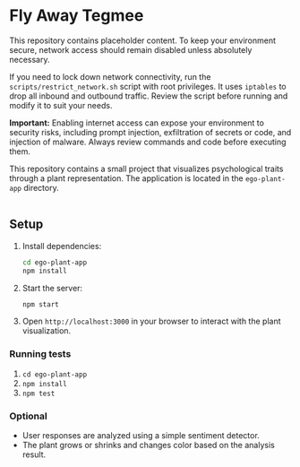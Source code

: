 # Fly Away Tegmee

This repository contains placeholder content. To keep your environment secure, network access should remain disabled unless absolutely necessary.

If you need to lock down network connectivity, run the `scripts/restrict_network.sh` script with root privileges. It uses `iptables` to drop all inbound and outbound traffic. Review the script before running and modify it to suit your needs.

**Important:** Enabling internet access can expose your environment to security risks, including prompt injection, exfiltration of secrets or code, and injection of malware. Always review commands and code before executing them.

This repository contains a small project that visualizes psychological traits through a plant representation. The application is located in the `ego-plant-app` directory.

![Demo](data:image/gif;base64,R0lGODlhAQABAIAAAAAAAP///ywAAAAAAQABAAACAUwAOw==)

## Setup

1. Install dependencies:
   ```bash
   cd ego-plant-app
   npm install
   ```

2. Start the server:
   ```bash
   npm start
   ```

3. Open `http://localhost:3000` in your browser to interact with the plant visualization.

### Running tests

1. `cd ego-plant-app`
2. `npm install`
3. `npm test`

### Optional
- User responses are analyzed using a simple sentiment detector.
- The plant grows or shrinks and changes color based on the analysis result.

